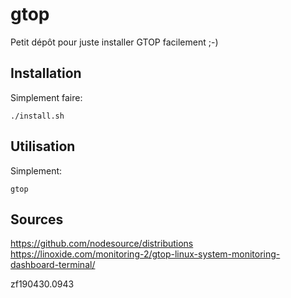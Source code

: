 # gtop
Petit dépôt pour juste installer GTOP facilement ;-)

## Installation

Simplement faire:
```
./install.sh
```


## Utilisation

Simplement:
```
gtop
```



## Sources
https://github.com/nodesource/distributions
https://linoxide.com/monitoring-2/gtop-linux-system-monitoring-dashboard-terminal/





zf190430.0943



